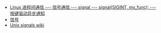 
* [ Linux 进程间通信 --- 信号通信 --- signal --- signal(SIGINT, my_func); --- 按键驱动异步通知](http://blog.csdn.net/yikai2009/article/details/8643818)
* [信号](http://blog.csdn.net/ljx0305/article/details/2904056)
* [Unix signals wiki](http://en.wikipedia.org/wiki/Unix_signals)
